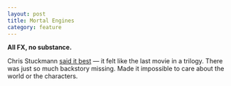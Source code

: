 ```yaml
---
layout: post
title: Mortal Engines
category: feature
---
```


**All FX, no substance.**

Chris Stuckmann [said it best](https://youtu.be/c1Qa8DTiXwo) — it felt like the last movie in a trilogy. There was just so much backstory missing. Made it impossible to care about the world or the characters. 
